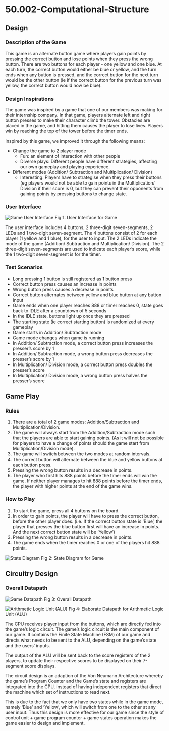 # 50.002-Computational-Structure

## Design
### Description of the Game

This game is an alternate button game where players gain points by pressing the correct button and lose points when they press the wrong button. There are two buttons for each player - one yellow and one blue. At each turn, the correct button would either be blue or yellow, and the turn ends when any button is pressed, and the correct button for the next turn would be the other button (ie if the correct button for the previous turn was yellow, the correct button would now be blue).

### Design Inspirations
The game was inspired by a game that one of our members was making for their internship company. In that game, players alternate left and right button presses to make their character climb the tower. Obstacles are placed in the game, and hitting them causes the player to lose lives. Players win by reaching the top of the tower before the timer ends. 

Inspired by this game, we improved it through the following means:
- Change the game to 2 player mode
  - Fun: an element of interaction with other people
  - Diverse plays: Different people have different strategies, affecting our own gameplay and playing experience. 
- Different modes (Addition/ Subtraction and Multiplication/ Division)
  - Interesting: Players have to strategise when they press their buttons (eg players would not be able to gain points in the Multiplication/ Division if their score is 0, but they can prevent their opponents from gaining points by pressing buttons to change state. 

### User Interface
![Game User Interface](https://raw.githubusercontent.com/chengwee/50.002-Computational-Structure/master/images/UserInterface.png)
Fig 1: User Interface for Game

The user interface includes 4 buttons, 2 three-digit seven-segments, 2 LEDs and 1 two-digit seven-segment. The 4 buttons consist of 2 for each player (1 yellow and 1 blue), for the user to input. The 2 LEDs indicate the mode of the game (Addition/ Subtraction and Multiplication/ Division). The 2 three-digit seven-segments are used to indicate each player’s score, while the 1 two-digit seven-segment is for the timer. 

### Test Scenarios
- Long pressing 1 button is still registered as 1 button press
- Correct button press causes an increase in points
- Wrong button press causes a decrease in points
- Correct button alternates between yellow and blue button at any button input
- Game ends when one player reaches 888 or timer reaches 0, state goes back to IDLE after a countdown of 5 seconds
- In the IDLE state, buttons light up once they are pressed
- The starting state (ie correct starting button) is randomized at every gameplay
- Game starts in Addition/ Subtraction mode
- Game mode changes when game is running
- In Addition/ Subtraction mode, a correct button press increases the presser’s score by 1
- In Addition/ Subtraction mode, a wrong button press decreases the presser’s score by 1
- In Multiplication/ Division mode, a correct button press doubles the presser’s score
- In Multiplication/ Division mode, a wrong button press halves the presser’s score

## Game Play
### Rules
1. There are a total of 2 game modes: Addition/Subtraction and Multiplication/Division.
2. The game will always start from the Addition/Subtraction mode such that the players are able to start gaining points. (As it will not be possible for players to have a change of points should the game start from Multiplication/Division mode).
3. The game will switch between the two modes at random intervals. 
4. The correct button will alternate between the blue and yellow buttons at each button press. 
5. Pressing the wrong button results in a decrease in points.
6. The player who first hits 888 points before the timer ends will win the game. If neither player manages to hit 888 points before the timer ends, the player with higher points at the end of the game wins. 

### How to Play
1. To start the game, press all 4 buttons on the board.  
2. In order to gain points, the player will have to press the correct button, before the other player does. (i.e. If the correct button state is ‘Blue’, the player that presses the blue button first will have an increase in points. And the next correct button state will be ‘Yellow’)
3. Pressing the wrong button results in a decrease in points.
4. The game ends when the timer reaches 0 or one of the players hit 888 points.

![State Diagram](https://raw.githubusercontent.com/chengwee/50.002-Computational-Structure/master/images/StateDiagram.jpg)
Fig 2: State Diagram for Game

## Circuitry Design
### Overall Datapath
![Game Datapath](https://raw.githubusercontent.com/chengwee/50.002-Computational-Structure/master/images/GameDatapath.png)
Fig 3: Overall Datapath

![Arithmetic Logic Unit (ALU)](https://raw.githubusercontent.com/chengwee/50.002-Computational-Structure/master/images/GameALU.png)
Fig 4: Elaborate Datapath for Arithmetic Logic Unit (ALU)

The CPU receives player input from the buttons, which are directly fed into the game’s logic circuit. The game’s logic circuit is the main component of our game. It contains the Finite State Machine (FSM) of our game and directs what needs to be sent to the ALU, depending on the game’s state and the users’ inputs.

The output of the ALU will be sent back to the score registers of the 2 players, to update their respective scores to be displayed on their 7-segment score displays. 

The circuit design is an adaption of the Von Neumann Architecture whereby the game’s Program Counter and the Game’s state and registers are integrated into the CPU, instead of having independent registers that direct the machine which set of instructions to read next. 

This is due to the fact that we only have two states while in the game mode, namely ‘Blue’ and ‘Yellow’, which will switch from one to the other at any user input. Thus this design is more effective for our game since the style of control unit + game program counter + game states operation makes the game easier to design and implement. 